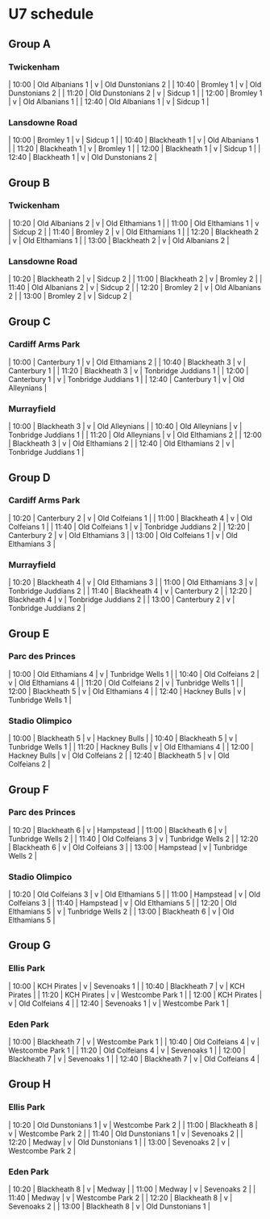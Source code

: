 # U7 schedule

## Group A

### Twickenham

| 10:00 | Old Albanians 1 | v | Old Dunstonians 2 |
| 10:40 | Bromley 1 | v | Old Dunstonians 2 |
| 11:20 | Old Dunstonians 2 | v | Sidcup 1 |
| 12:00 | Bromley 1 | v | Old Albanians 1 |
| 12:40 | Old Albanians 1 | v | Sidcup 1 |

### Lansdowne Road

| 10:00 | Bromley 1 | v | Sidcup 1 |
| 10:40 | Blackheath 1 | v | Old Albanians 1 |
| 11:20 | Blackheath 1 | v | Bromley 1 |
| 12:00 | Blackheath 1 | v | Sidcup 1 |
| 12:40 | Blackheath 1 | v | Old Dunstonians 2 |

## Group B

### Twickenham

| 10:20 | Old Albanians 2 | v | Old Elthamians 1 |
| 11:00 | Old Elthamians 1 | v | Sidcup 2 |
| 11:40 | Bromley 2 | v | Old Elthamians 1 |
| 12:20 | Blackheath 2 | v | Old Elthamians 1 |
| 13:00 | Blackheath 2 | v | Old Albanians 2 |

### Lansdowne Road

| 10:20 | Blackheath 2 | v | Sidcup 2 |
| 11:00 | Blackheath 2 | v | Bromley 2 |
| 11:40 | Old Albanians 2 | v | Sidcup 2 |
| 12:20 | Bromley 2 | v | Old Albanians 2 |
| 13:00 | Bromley 2 | v | Sidcup 2 |

## Group C

### Cardiff Arms Park

| 10:00 | Canterbury 1 | v | Old Elthamians 2 |
| 10:40 | Blackheath 3 | v | Canterbury 1 |
| 11:20 | Blackheath 3 | v | Tonbridge Juddians 1 |
| 12:00 | Canterbury 1 | v | Tonbridge Juddians 1 |
| 12:40 | Canterbury 1 | v | Old Alleynians |

### Murrayfield

| 10:00 | Blackheath 3 | v | Old Alleynians |
| 10:40 | Old Alleynians | v | Tonbridge Juddians 1 |
| 11:20 | Old Alleynians | v | Old Elthamians 2 |
| 12:00 | Blackheath 3 | v | Old Elthamians 2 |
| 12:40 | Old Elthamians 2 | v | Tonbridge Juddians 1 |

## Group D

### Cardiff Arms Park

| 10:20 | Canterbury 2 | v | Old Colfeians 1 |
| 11:00 | Blackheath 4 | v | Old Colfeians 1 |
| 11:40 | Old Colfeians 1 | v | Tonbridge Juddians 2 |
| 12:20 | Canterbury 2 | v | Old Elthamians 3 |
| 13:00 | Old Colfeians 1 | v | Old Elthamians 3 |

### Murrayfield

| 10:20 | Blackheath 4 | v | Old Elthamians 3 |
| 11:00 | Old Elthamians 3 | v | Tonbridge Juddians 2 |
| 11:40 | Blackheath 4 | v | Canterbury 2 |
| 12:20 | Blackheath 4 | v | Tonbridge Juddians 2 |
| 13:00 | Canterbury 2 | v | Tonbridge Juddians 2 |

## Group E

### Parc des Princes

| 10:00 | Old Elthamians 4 | v | Tunbridge Wells 1 |
| 10:40 | Old Colfeians 2 | v | Old Elthamians 4 |
| 11:20 | Old Colfeians 2 | v | Tunbridge Wells 1 |
| 12:00 | Blackheath 5 | v | Old Elthamians 4 |
| 12:40 | Hackney Bulls | v | Tunbridge Wells 1 |

### Stadio Olimpico

| 10:00 | Blackheath 5 | v | Hackney Bulls |
| 10:40 | Blackheath 5 | v | Tunbridge Wells 1 |
| 11:20 | Hackney Bulls | v | Old Elthamians 4 |
| 12:00 | Hackney Bulls | v | Old Colfeians 2 |
| 12:40 | Blackheath 5 | v | Old Colfeians 2 |

## Group F

### Parc des Princes

| 10:20 | Blackheath 6 | v | Hampstead |
| 11:00 | Blackheath 6 | v | Tunbridge Wells 2 |
| 11:40 | Old Colfeians 3 | v | Tunbridge Wells 2 |
| 12:20 | Blackheath 6 | v | Old Colfeians 3 |
| 13:00 | Hampstead | v | Tunbridge Wells 2 |

### Stadio Olimpico

| 10:20 | Old Colfeians 3 | v | Old Elthamians 5 |
| 11:00 | Hampstead | v | Old Colfeians 3 |
| 11:40 | Hampstead | v | Old Elthamians 5 |
| 12:20 | Old Elthamians 5 | v | Tunbridge Wells 2 |
| 13:00 | Blackheath 6 | v | Old Elthamians 5 |

## Group G

### Ellis Park

| 10:00 | KCH Pirates | v | Sevenoaks 1 |
| 10:40 | Blackheath 7 | v | KCH Pirates |
| 11:20 | KCH Pirates | v | Westcombe Park 1 |
| 12:00 | KCH Pirates | v | Old Colfeians 4 |
| 12:40 | Sevenoaks 1 | v | Westcombe Park 1 |

### Eden Park

| 10:00 | Blackheath 7 | v | Westcombe Park 1 |
| 10:40 | Old Colfeians 4 | v | Westcombe Park 1 |
| 11:20 | Old Colfeians 4 | v | Sevenoaks 1 |
| 12:00 | Blackheath 7 | v | Sevenoaks 1 |
| 12:40 | Blackheath 7 | v | Old Colfeians 4 |

## Group H

### Ellis Park

| 10:20 | Old Dunstonians 1 | v | Westcombe Park 2 |
| 11:00 | Blackheath 8 | v | Westcombe Park 2 |
| 11:40 | Old Dunstonians 1 | v | Sevenoaks 2 |
| 12:20 | Medway | v | Old Dunstonians 1 |
| 13:00 | Sevenoaks 2 | v | Westcombe Park 2 |

### Eden Park

| 10:20 | Blackheath 8 | v | Medway |
| 11:00 | Medway | v | Sevenoaks 2 |
| 11:40 | Medway | v | Westcombe Park 2 |
| 12:20 | Blackheath 8 | v | Sevenoaks 2 |
| 13:00 | Blackheath 8 | v | Old Dunstonians 1 |
